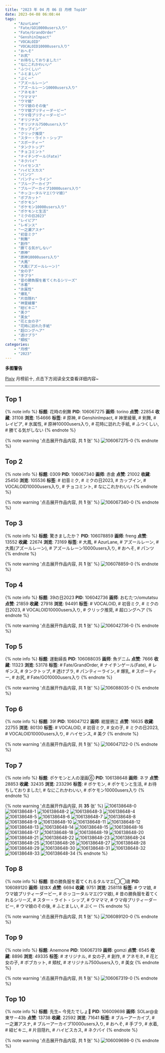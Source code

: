 ```yaml
---
title: "2023 年 04 月 06 日 月榜 Top10"
date: 2023-04-08 06:08:44
tags:
    - "AzurLane"
    - "Fate/GO10000users入り"
    - "Fate/GrandOrder"
    - "GenshinImpact"
    - "VOCALOID"
    - "VOCALOID10000users入り"
    - "おへそ"
    - "お尻"
    - "お待ちしておりました!"
    - "なにこれかわいい"
    - "ふつくしい"
    - "ふとましい"
    - "ぷくー"
    - "アズールレーン"
    - "アズールレーン10000users入り"
    - "アネモネ"
    - "ウマママ"
    - "ウマ娘"
    - "ウマ娘のその後"
    - "ウマ娘プリティーダービー"
    - "ウマ母プリティーダービー"
    - "オリジナル"
    - "オリジナル7500users入り"
    - "カップイン"
    - "クリック推奨"
    - "スター・ライト・シップ"
    - "スポーティー"
    - "タンクトップ"
    - "チョコミント"
    - "ナイチンゲール(Fate)"
    - "ネクパイ"
    - "ハイセンス"
    - "ハイビスカス"
    - "パンツ"
    - "パンティーライン"
    - "ブルーアーカイブ"
    - "ブルーアーカイブ10000users入り"
    - "ホッコータルマエ(ウマ娘)"
    - "ボブカット"
    - "ポケモン"
    - "ポケモン10000users入り"
    - "ポケモンと生活"
    - "ミクの日2023"
    - "レイピア"
    - "レギンス"
    - "一之瀬アスナ"
    - "初音ミク"
    - "剣舞"
    - "創作"
    - "勝てる気がしない"
    - "原神"
    - "原神10000users入り"
    - "大鳳"
    - "大鳳(アズールレーン)"
    - "女の子"
    - "手ブラ"
    - "昔の勝負服を着てくれるシリーズ"
    - "水着"
    - "氷属性"
    - "爆乳"
    - "片目隠れ"
    - "神里綾華"
    - "紐ビキニ"
    - "美ク"
    - "美女"
    - "花と女の子"
    - "花時に訪れた手紙"
    - "超ロングヘア"
    - "透けブラ"
    - "頬杖"
categories:
    - "月榜"
    - "2023"
---
```


<i class="fa fa-triangle-exclamation"></i>**多图警告**<i class="fa fa-triangle-exclamation"></i>

[Pixiv](https://www.pixiv.net/) 月榜前十, 点击下方阅读全文查看详细内容~

<!-- more -->

---

## Top 1

{% note info %}
**标题**: 花時の剣舞
**PID**: 106067275 **画师**: torino
**点赞**: 22854 **收藏**: 31108 **浏览**: 154666
**标签**: # 原神, # GenshinImpact, # 神里綾華, # 剣舞, # レイピア, # 氷属性, # 原神10000users入り, # 花時に訪れた手紙, # ふつくしい, # 勝てる気がしない
{% endnote %}

{% note warning '点击展开作品内容, 共 **1** 张' %}
![106067275-0](https://i.pixiv.re/img-original/img/2023/03/10/00/00/42/106067275_p0.jpg)
{% endnote %}

## Top 2

{% note info %}
**标题**: 0309
**PID**: 106067340 **画师**: 赤倉
**点赞**: 21002 **收藏**: 25450 **浏览**: 105536
**标签**: # 初音ミク, # ミクの日2023, # カップイン, # VOCALOID10000users入り, # チョコミント, # なにこれかわいい
{% endnote %}

{% note warning '点击展开作品内容, 共 **1** 张' %}
![106067340-0](https://i.pixiv.re/img-original/img/2023/03/10/00/40/39/106067340_p0.png)
{% endnote %}

## Top 3

{% note info %}
**标题**: 驚きましたか？
**PID**: 106078859 **画师**: freng
**点赞**: 13552 **收藏**: 22674 **浏览**: 73169
**标签**: # 大鳳, # AzurLane, # アズールレーン, # 大鳳(アズールレーン), # アズールレーン10000users入り, # おへそ, # パンツ
{% endnote %}

{% note warning '点击展开作品内容, 共 **1** 张' %}
![106078859-0](https://i.pixiv.re/img-original/img/2023/03/10/12/48/10/106078859_p0.png)
{% endnote %}

## Top 4

{% note info %}
**标题**: 39の日2023
**PID**: 106042736 **画师**: おむたつ/omutatsu
**点赞**: 21859 **收藏**: 27918 **浏览**: 94491
**标签**: # VOCALOID, # 初音ミク, # ミクの日2023, # VOCALOID10000users入り, # クリック推奨, # 超ロングヘア
{% endnote %}

{% note warning '点击展开作品内容, 共 **1** 张' %}
![106042736-0](https://i.pixiv.re/img-original/img/2023/03/09/04/00/01/106042736_p0.jpg)
{% endnote %}

## Top 5

{% note info %}
**标题**: 運動婦長
**PID**: 106088035 **画师**: 魚デニム
**点赞**: 7666 **收藏**: 11323 **浏览**: 53178
**标签**: # Fate/GrandOrder, # ナイチンゲール(Fate), # レギンス, # タンクトップ, # 透けブラ, # パンティーライン, # 爆乳, # スポーティー, # お尻, # Fate/GO10000users入り
{% endnote %}

{% note warning '点击展开作品内容, 共 **1** 张' %}
![106088035-0](https://i.pixiv.re/img-original/img/2023/03/10/20/08/32/106088035_p0.jpg)
{% endnote %}

## Top 6

{% note info %}
**标题**: 39!
**PID**: 106047122 **画师**: 紺屋鴉江
**点赞**: 16635 **收藏**: 22755 **浏览**: 80130
**标签**: # VOCALOID, # 初音ミク, # 女の子, # ミクの日2023, # VOCALOID10000users入り, # ハイセンス, # 美ク
{% endnote %}

{% note warning '点击展开作品内容, 共 **1** 张' %}
![106047122-0](https://i.pixiv.re/img-original/img/2023/03/09/10/27/15/106047122_p0.jpg)
{% endnote %}

## Top 7

{% note info %}
**标题**: ポケモンと人の漫画⑥
**PID**: 106138648 **画师**: ネヲ
**点赞**: 28853 **收藏**: 32435 **浏览**: 233296
**标签**: # ポケモン, # ポケモンと生活, # お待ちしておりました!, # なにこれかわいい, # ポケモン10000users入り
{% endnote %}

{% note warning '点击展开作品内容, 共 **35** 张' %}
![106138648-0](https://i.pixiv.re/img-original/img/2023/03/12/10/57/59/106138648_p0.png)
![106138648-1](https://i.pixiv.re/img-original/img/2023/03/12/10/57/59/106138648_p1.png)
![106138648-2](https://i.pixiv.re/img-original/img/2023/03/12/10/57/59/106138648_p2.png)
![106138648-3](https://i.pixiv.re/img-original/img/2023/03/12/10/57/59/106138648_p3.png)
![106138648-4](https://i.pixiv.re/img-original/img/2023/03/12/10/57/59/106138648_p4.png)
![106138648-5](https://i.pixiv.re/img-original/img/2023/03/12/10/57/59/106138648_p5.png)
![106138648-6](https://i.pixiv.re/img-original/img/2023/03/12/10/57/59/106138648_p6.png)
![106138648-7](https://i.pixiv.re/img-original/img/2023/03/12/10/57/59/106138648_p7.png)
![106138648-8](https://i.pixiv.re/img-original/img/2023/03/12/10/57/59/106138648_p8.png)
![106138648-9](https://i.pixiv.re/img-original/img/2023/03/12/10/57/59/106138648_p9.png)
![106138648-10](https://i.pixiv.re/img-original/img/2023/03/12/10/57/59/106138648_p10.png)
![106138648-11](https://i.pixiv.re/img-original/img/2023/03/12/10/57/59/106138648_p11.png)
![106138648-12](https://i.pixiv.re/img-original/img/2023/03/12/10/57/59/106138648_p12.png)
![106138648-13](https://i.pixiv.re/img-original/img/2023/03/12/10/57/59/106138648_p13.png)
![106138648-14](https://i.pixiv.re/img-original/img/2023/03/12/10/57/59/106138648_p14.png)
![106138648-15](https://i.pixiv.re/img-original/img/2023/03/12/10/57/59/106138648_p15.png)
![106138648-16](https://i.pixiv.re/img-original/img/2023/03/12/10/57/59/106138648_p16.png)
![106138648-17](https://i.pixiv.re/img-original/img/2023/03/12/10/57/59/106138648_p17.png)
![106138648-18](https://i.pixiv.re/img-original/img/2023/03/12/10/57/59/106138648_p18.png)
![106138648-19](https://i.pixiv.re/img-original/img/2023/03/12/10/57/59/106138648_p19.png)
![106138648-20](https://i.pixiv.re/img-original/img/2023/03/12/10/57/59/106138648_p20.png)
![106138648-21](https://i.pixiv.re/img-original/img/2023/03/12/10/57/59/106138648_p21.png)
![106138648-22](https://i.pixiv.re/img-original/img/2023/03/12/10/57/59/106138648_p22.png)
![106138648-23](https://i.pixiv.re/img-original/img/2023/03/12/10/57/59/106138648_p23.png)
![106138648-24](https://i.pixiv.re/img-original/img/2023/03/12/10/57/59/106138648_p24.png)
![106138648-25](https://i.pixiv.re/img-original/img/2023/03/12/10/57/59/106138648_p25.png)
![106138648-26](https://i.pixiv.re/img-original/img/2023/03/12/10/57/59/106138648_p26.png)
![106138648-27](https://i.pixiv.re/img-original/img/2023/03/12/10/57/59/106138648_p27.png)
![106138648-28](https://i.pixiv.re/img-original/img/2023/03/12/10/57/59/106138648_p28.png)
![106138648-29](https://i.pixiv.re/img-original/img/2023/03/12/10/57/59/106138648_p29.png)
![106138648-30](https://i.pixiv.re/img-original/img/2023/03/12/10/57/59/106138648_p30.png)
![106138648-31](https://i.pixiv.re/img-original/img/2023/03/12/10/57/59/106138648_p31.png)
![106138648-32](https://i.pixiv.re/img-original/img/2023/03/12/10/57/59/106138648_p32.png)
![106138648-33](https://i.pixiv.re/img-original/img/2023/03/12/10/57/59/106138648_p33.png)
![106138648-34](https://i.pixiv.re/img-original/img/2023/03/12/10/57/59/106138648_p34.png)
{% endnote %}

## Top 8

{% note info %}
**标题**: 昔の勝負服を着てくれるタルマエ◯◯歳
**PID**: 106089120 **画师**: 球体X
**点赞**: 6694 **收藏**: 9751 **浏览**: 258118
**标签**: # ウマ娘, # ウマ娘プリティーダービー, # ホッコータルマエ(ウマ娘), # 昔の勝負服を着てくれるシリーズ, # スター・ライト・シップ, # ウマママ, # ウマ母プリティーダービー, # ウマ娘のその後, # ふとましい, # ぷくー
{% endnote %}

{% note warning '点击展开作品内容, 共 **1** 张' %}
![106089120-0](https://i.pixiv.re/img-original/img/2023/03/10/20/47/01/106089120_p0.png)
{% endnote %}

## Top 9

{% note info %}
**标题**: Anemone
**PID**: 106067319 **画师**: gomzi
**点赞**: 6545 **收藏**: 8896 **浏览**: 49335
**标签**: # オリジナル, # 女の子, # 創作, # アネモネ, # 花と女の子, # ボブカット, # 頬杖, # オリジナル7500users入り, # 美女
{% endnote %}

{% note warning '点击展开作品内容, 共 **1** 张' %}
![106067319-0](https://i.pixiv.re/img-original/img/2023/03/10/00/01/03/106067319_p0.jpg)
{% endnote %}

## Top 10

{% note info %}
**标题**: 先生~ 今見たでしょ💙
**PID**: 106009698 **画师**: SOLar@金東サ－43b
**点赞**: 13738 **收藏**: 22592 **浏览**: 71641
**标签**: # ブルーアーカイブ, # 一之瀬アスナ, # ブルーアーカイブ10000users入り, # おへそ, # 手ブラ, # 水着, # 紐ビキニ, # 片目隠れ, # ハイビスカス, # ネクパイ
{% endnote %}

{% note warning '点击展开作品内容, 共 **1** 张' %}
![106009698-0](https://i.pixiv.re/img-original/img/2023/03/08/00/01/30/106009698_p0.png)
{% endnote %}
